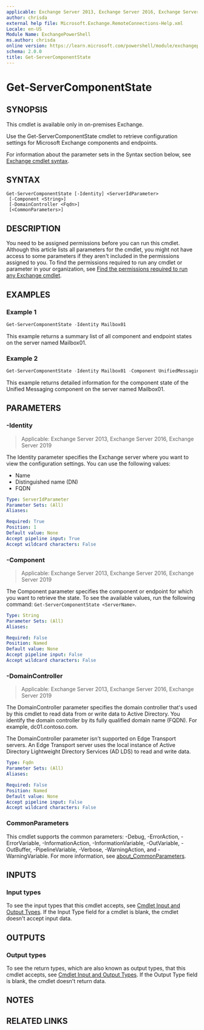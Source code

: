 ```yaml
---
applicable: Exchange Server 2013, Exchange Server 2016, Exchange Server 2019
author: chrisda
external help file: Microsoft.Exchange.RemoteConnections-Help.xml
Locale: en-US
Module Name: ExchangePowerShell
ms.author: chrisda
online version: https://learn.microsoft.com/powershell/module/exchangepowershell/get-servercomponentstate
schema: 2.0.0
title: Get-ServerComponentState
---
```


# Get-ServerComponentState

## SYNOPSIS
This cmdlet is available only in on-premises Exchange.

Use the Get-ServerComponentState cmdlet to retrieve configuration settings for Microsoft Exchange components and endpoints.

For information about the parameter sets in the Syntax section below, see [Exchange cmdlet syntax](https://learn.microsoft.com/powershell/exchange/exchange-cmdlet-syntax).

## SYNTAX

```
Get-ServerComponentState [-Identity] <ServerIdParameter>
 [-Component <String>]
 [-DomainController <Fqdn>]
 [<CommonParameters>]
```

## DESCRIPTION
You need to be assigned permissions before you can run this cmdlet. Although this article lists all parameters for the cmdlet, you might not have access to some parameters if they aren't included in the permissions assigned to you. To find the permissions required to run any cmdlet or parameter in your organization, see [Find the permissions required to run any Exchange cmdlet](https://learn.microsoft.com/powershell/exchange/find-exchange-cmdlet-permissions).

## EXAMPLES

### Example 1
```powershell
Get-ServerComponentState -Identity Mailbox01
```

This example returns a summary list of all component and endpoint states on the server named Mailbox01.

### Example 2
```powershell
Get-ServerComponentState -Identity Mailbox01 -Component UnifiedMessaging | Format-List
```

This example returns detailed information for the component state of the Unified Messaging component on the server named Mailbox01.

## PARAMETERS

### -Identity

> Applicable: Exchange Server 2013, Exchange Server 2016, Exchange Server 2019

The Identity parameter specifies the Exchange server where you want to view the configuration settings. You can use the following values:

- Name
- Distinguished name (DN)
- FQDN

```yaml
Type: ServerIdParameter
Parameter Sets: (All)
Aliases:

Required: True
Position: 1
Default value: None
Accept pipeline input: True
Accept wildcard characters: False
```

### -Component

> Applicable: Exchange Server 2013, Exchange Server 2016, Exchange Server 2019

The Component parameter specifies the component or endpoint for which you want to retrieve the state. To see the available values, run the following command: `Get-ServerComponentState <ServerName>`.

```yaml
Type: String
Parameter Sets: (All)
Aliases:

Required: False
Position: Named
Default value: None
Accept pipeline input: False
Accept wildcard characters: False
```

### -DomainController

> Applicable: Exchange Server 2013, Exchange Server 2016, Exchange Server 2019

The DomainController parameter specifies the domain controller that's used by this cmdlet to read data from or write data to Active Directory. You identify the domain controller by its fully qualified domain name (FQDN). For example, dc01.contoso.com.

The DomainController parameter isn't supported on Edge Transport servers. An Edge Transport server uses the local instance of Active Directory Lightweight Directory Services (AD LDS) to read and write data.

```yaml
Type: Fqdn
Parameter Sets: (All)
Aliases:

Required: False
Position: Named
Default value: None
Accept pipeline input: False
Accept wildcard characters: False
```

### CommonParameters
This cmdlet supports the common parameters: -Debug, -ErrorAction, -ErrorVariable, -InformationAction, -InformationVariable, -OutVariable, -OutBuffer, -PipelineVariable, -Verbose, -WarningAction, and -WarningVariable. For more information, see [about_CommonParameters](https://go.microsoft.com/fwlink/p/?LinkID=113216).

## INPUTS

### Input types
To see the input types that this cmdlet accepts, see [Cmdlet Input and Output Types](https://go.microsoft.com/fwlink/p/?linkId=616387). If the Input Type field for a cmdlet is blank, the cmdlet doesn't accept input data.

## OUTPUTS

### Output types
To see the return types, which are also known as output types, that this cmdlet accepts, see [Cmdlet Input and Output Types](https://go.microsoft.com/fwlink/p/?linkId=616387). If the Output Type field is blank, the cmdlet doesn't return data.

## NOTES

## RELATED LINKS
